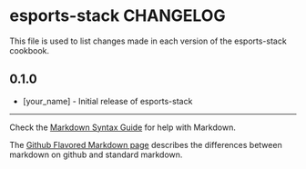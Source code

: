 esports-stack CHANGELOG
=======================

This file is used to list changes made in each version of the esports-stack cookbook.

0.1.0
-----
- [your_name] - Initial release of esports-stack

- - -
Check the [Markdown Syntax Guide](http://daringfireball.net/projects/markdown/syntax) for help with Markdown.

The [Github Flavored Markdown page](http://github.github.com/github-flavored-markdown/) describes the differences between markdown on github and standard markdown.
